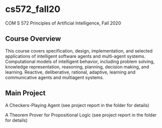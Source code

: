 # cs572_fall20
COM S 572 Principles of Artificial Intelligence, Fall 2020
## Course Overview
This course covers specification, design, implementation, and selected applications of intelligent software agents and multi-agent systems. Computational models of intelligent behavior, including problem solving, knowledge representation, reasoning, planning, decision making, and learning. Reactive, deliberative, rational, adaptive, learning and communicative agents and multiagent systems.


## Main Project

A Checkers-Playing Agent (see project report in the folder for details)

A Theorem Prover for Propositional Logic (see project report in the folder for details)
